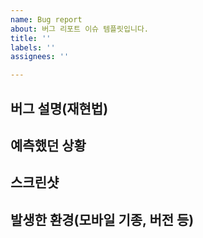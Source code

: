 ```yaml
---
name: Bug report
about: 버그 리포트 이슈 템플릿입니다.
title: ''
labels: ''
assignees: ''

---
```


## 버그 설명(재현법)

<!-- 버그 재현 상황, 버그 액션 등을 자세하게 써주세요 -->

## 예측했던 상황

## 스크린샷

## 발생한 환경(모바일 기종, 버전 등)
